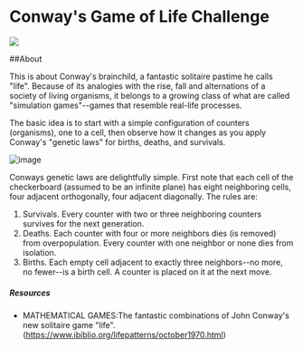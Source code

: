 # Conway's Game of Life Challenge

![](https://upload.wikimedia.org/wikipedia/commons/6/64/Trefoil_knot_conways_game_of_life.gif)

##About

This is about Conway's brainchild, a fantastic solitaire pastime he calls "life". Because of its analogies with the rise, fall and alternations of a society of living organisms, it belongs to a growing class of what are called "simulation games"--games that resemble real-life processes.

The basic idea is to start with a simple configuration of counters (organisms), one to a cell, then observe how it changes as you apply Conway's "genetic laws" for births, deaths, and survivals. 

![image](https://user-images.githubusercontent.com/56927809/83429370-929a6e80-a3f9-11ea-9463-edd37780d301.png)

Conways genetic laws are delightfully simple. First note that each cell of the checkerboard (assumed to be an infinite plane) has eight neighboring cells, four adjacent orthogonally, four adjacent diagonally. The rules are:

1. Survivals. Every counter with two or three neighboring counters survives for the next generation.
1. Deaths. Each counter with four or more neighbors dies (is removed) from overpopulation. Every counter with one neighbor or none dies from isolation.
1. Births. Each empty cell adjacent to exactly three neighbors--no more, no fewer--is a birth cell. A counter is placed on it at the next move.

##### Resources

- MATHEMATICAL GAMES:The fantastic combinations of John Conway's new solitaire game "life". (https://www.ibiblio.org/lifepatterns/october1970.html)
